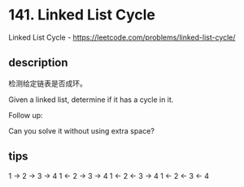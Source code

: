 # 141. Linked List Cycle

Linked List Cycle - https://leetcode.com/problems/linked-list-cycle/

## description

检测给定链表是否成环。

Given a linked list, determine if it has a cycle in it.

Follow up:

Can you solve it without using extra space?

## tips

1 -> 2 -> 3 -> 4
1 <- 2 -> 3 -> 4
1 <- 2 <- 3 -> 4
1 <- 2 <- 3 <- 4